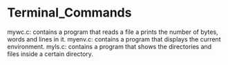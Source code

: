 # Terminal_Commands
mywc.c: contains a program that reads a file a prints the number of bytes, words and lines in it.
myenv.c: contains a program that displays the current environment.
myls.c: contains a program that shows the directories and files inside a certain directory.
